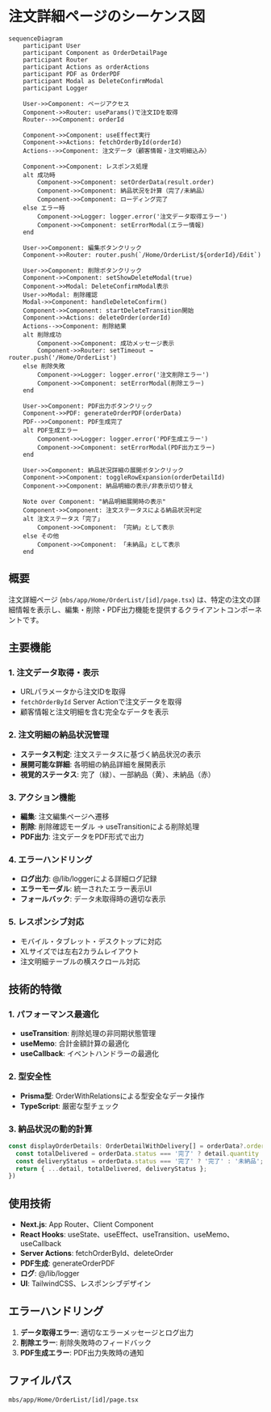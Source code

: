 # 注文詳細ページのシーケンス図

```mermaid
sequenceDiagram
    participant User
    participant Component as OrderDetailPage
    participant Router
    participant Actions as orderActions
    participant PDF as OrderPDF
    participant Modal as DeleteConfirmModal
    participant Logger

    User->>Component: ページアクセス
    Component->>Router: useParams()で注文IDを取得
    Router-->>Component: orderId

    Component->>Component: useEffect実行
    Component->>Actions: fetchOrderById(orderId)
    Actions-->>Component: 注文データ（顧客情報・注文明細込み）

    Component->>Component: レスポンス処理
    alt 成功時
        Component->>Component: setOrderData(result.order)
        Component->>Component: 納品状況を計算（完了/未納品）
        Component->>Component: ローディング完了
    else エラー時
        Component->>Logger: logger.error('注文データ取得エラー')
        Component->>Component: setErrorModal(エラー情報)
    end

    User->>Component: 編集ボタンクリック
    Component->>Router: router.push(`/Home/OrderList/${orderId}/Edit`)

    User->>Component: 削除ボタンクリック
    Component->>Component: setShowDeleteModal(true)
    Component->>Modal: DeleteConfirmModal表示
    User->>Modal: 削除確認
    Modal->>Component: handleDeleteConfirm()
    Component->>Component: startDeleteTransition開始
    Component->>Actions: deleteOrder(orderId)
    Actions-->>Component: 削除結果
    alt 削除成功
        Component->>Component: 成功メッセージ表示
        Component->>Router: setTimeout → router.push('/Home/OrderList')
    else 削除失敗
        Component->>Logger: logger.error('注文削除エラー')
        Component->>Component: setErrorModal(削除エラー)
    end

    User->>Component: PDF出力ボタンクリック
    Component->>PDF: generateOrderPDF(orderData)
    PDF-->>Component: PDF生成完了
    alt PDF生成エラー
        Component->>Logger: logger.error('PDF生成エラー')
        Component->>Component: setErrorModal(PDF出力エラー)
    end

    User->>Component: 納品状況詳細の展開ボタンクリック
    Component->>Component: toggleRowExpansion(orderDetailId)
    Component->>Component: 納品明細の表示/非表示切り替え

    Note over Component: "納品明細展開時の表示"
    Component->>Component: 注文ステータスによる納品状況判定
    alt 注文ステータス「完了」
        Component->>Component: 「完納」として表示
    else その他
        Component->>Component: 「未納品」として表示
    end
```

## 概要

注文詳細ページ (`mbs/app/Home/OrderList/[id]/page.tsx`) は、特定の注文の詳細情報を表示し、編集・削除・PDF出力機能を提供するクライアントコンポーネントです。

## 主要機能

### 1. 注文データ取得・表示
- URLパラメータから注文IDを取得
- `fetchOrderById` Server Actionで注文データを取得
- 顧客情報と注文明細を含む完全なデータを表示

### 2. 注文明細の納品状況管理
- **ステータス判定**: 注文ステータスに基づく納品状況の表示
- **展開可能な詳細**: 各明細の納品詳細を展開表示
- **視覚的ステータス**: 完了（緑）、一部納品（黄）、未納品（赤）

### 3. アクション機能
- **編集**: 注文編集ページへ遷移
- **削除**: 削除確認モーダル → useTransitionによる削除処理
- **PDF出力**: 注文データをPDF形式で出力

### 4. エラーハンドリング
- **ログ出力**: @/lib/loggerによる詳細ログ記録
- **エラーモーダル**: 統一されたエラー表示UI
- **フォールバック**: データ未取得時の適切な表示

### 5. レスポンシブ対応
- モバイル・タブレット・デスクトップに対応
- XLサイズでは左右2カラムレイアウト
- 注文明細テーブルの横スクロール対応

## 技術的特徴

### 1. パフォーマンス最適化
- **useTransition**: 削除処理の非同期状態管理
- **useMemo**: 合計金額計算の最適化
- **useCallback**: イベントハンドラーの最適化

### 2. 型安全性
- **Prisma型**: OrderWithRelationsによる型安全なデータ操作
- **TypeScript**: 厳密な型チェック

### 3. 納品状況の動的計算
```typescript
const displayOrderDetails: OrderDetailWithDelivery[] = orderData?.orderDetails.map(detail => {
  const totalDelivered = orderData.status === '完了' ? detail.quantity : 0;
  const deliveryStatus = orderData.status === '完了' ? '完了' : '未納品';
  return { ...detail, totalDelivered, deliveryStatus };
})
```

## 使用技術

- **Next.js**: App Router、Client Component
- **React Hooks**: useState、useEffect、useTransition、useMemo、useCallback
- **Server Actions**: fetchOrderById、deleteOrder
- **PDF生成**: generateOrderPDF
- **ログ**: @/lib/logger
- **UI**: TailwindCSS、レスポンシブデザイン

## エラーハンドリング

1. **データ取得エラー**: 適切なエラーメッセージとログ出力
2. **削除エラー**: 削除失敗時のフィードバック
3. **PDF生成エラー**: PDF出力失敗時の通知

## ファイルパス
`mbs/app/Home/OrderList/[id]/page.tsx`